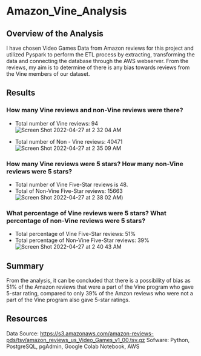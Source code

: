 # Amazon_Vine_Analysis

## Overview of the Analysis
I have chosen Video Games Data from Amazon reviews for this project and utilized Pyspark to perform the ETL process by extracting, transforming the data and connecting the database through the AWS webserver. From the reviews, my aim is to determine of there is any bias towards reviews from the Vine members of our dataset. 

## Results

### How many Vine reviews and non-Vine reviews were there?
- Total number of Vine reviews: 94
![Screen Shot 2022-04-27 at 2 32 04 AM](https://user-images.githubusercontent.com/93291994/165458967-89ed8c25-bd05-4532-9a12-b79179126c2a.png)

- Total number of Non - Vine reviews: 40471
![Screen Shot 2022-04-27 at 2 35 09 AM](https://user-images.githubusercontent.com/93291994/165459004-e12176cb-696e-43e5-8385-5ca800a4522a.png)

### How many Vine reviews were 5 stars? How many non-Vine reviews were 5 stars?
- Total number of Vine Five-Star reviews is 48.
- Total of Non-Vine Five-Star reviews: 15663
![Screen Shot 2022-04-27 at 2 38 02 AM](https://user-images.githubusercontent.com/93291994/165459074-59072bf0-9d8c-46ca-be60-276563db2e01.png))

### What percentage of Vine reviews were 5 stars? What percentage of non-Vine reviews were 5 stars?
- Total percentage of Vine Five-Star reviews: 51%
- Total percentage of Non-Vine Five-Star reviews: 39%
![Screen Shot 2022-04-27 at 2 40 43 AM](https://user-images.githubusercontent.com/93291994/165459108-aca8fd49-080f-43b7-8c7b-8d1be1cff215.png)

## Summary 
From the analysis, it can be concluded that there is a possibility of bias as 51% of the Amazon reviews that were a part of the Vine program who gave 5-star rating, compared to only 39% of the Amzon reviews who were not a part of the Vine program also gave 5-star ratings. 

## Resources
Data Source: https://s3.amazonaws.com/amazon-reviews-pds/tsv/amazon_reviews_us_Video_Games_v1_00.tsv.gz
Sofware: Python, PostgreSQL, pgAdmin, Google Colab Notebook, AWS
